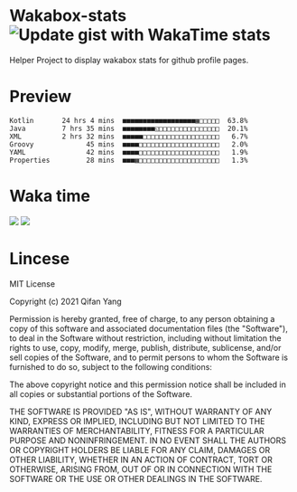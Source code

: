 # Wakabox-stats ![Update gist with WakaTime stats](https://github.com/underwindfall/wakabox-stats/workflows/Update%20gist%20with%20WakaTime%20stats/badge.svg)

  Helper Project to display wakabox stats for github profile pages. 
 # Preview 
  
  ```  
 Kotlin       24 hrs 4 mins  ■■■■■■■■■■■■■■■■■■▦□□□□□  63.8%
Java         7 hrs 35 mins  ■■■■■■■■◱□□□□□□□□□□□□□□□  20.1%
XML          2 hrs 32 mins  ■■■■■□□□□□□□□□□□□□□□□□□□   6.7%
Groovy             45 mins  ■■■■□□□□□□□□□□□□□□□□□□□□   2.0%
YAML               42 mins  ■■■■□□□□□□□□□□□□□□□□□□□□   1.9%
Properties         28 mins  ■■■▦□□□□□□□□□□□□□□□□□□□□   1.3% 
 ``` 
  
 
 
  
  # Waka time 

  ![](https://wakatime.com/share/@underwindfall/04fb31b6-0c1f-434d-b3a5-ac5e62f5364c.svg)
  ![](https://wakatime.com/share/@underwindfall/3d98f640-5c0f-4faf-b8df-1c48dec045b2.svg)
  
  # Lincese 

  MIT License

  Copyright (c) 2021 Qifan Yang
  
  Permission is hereby granted, free of charge, to any person obtaining a copy
  of this software and associated documentation files (the "Software"), to deal
  in the Software without restriction, including without limitation the rights
  to use, copy, modify, merge, publish, distribute, sublicense, and/or sell
  copies of the Software, and to permit persons to whom the Software is
  furnished to do so, subject to the following conditions:
  
  The above copyright notice and this permission notice shall be included in all
  copies or substantial portions of the Software.
  
  THE SOFTWARE IS PROVIDED "AS IS", WITHOUT WARRANTY OF ANY KIND, EXPRESS OR
  IMPLIED, INCLUDING BUT NOT LIMITED TO THE WARRANTIES OF MERCHANTABILITY,
  FITNESS FOR A PARTICULAR PURPOSE AND NONINFRINGEMENT. IN NO EVENT SHALL THE
  AUTHORS OR COPYRIGHT HOLDERS BE LIABLE FOR ANY CLAIM, DAMAGES OR OTHER
  LIABILITY, WHETHER IN AN ACTION OF CONTRACT, TORT OR OTHERWISE, ARISING FROM,
  OUT OF OR IN CONNECTION WITH THE SOFTWARE OR THE USE OR OTHER DEALINGS IN THE
  SOFTWARE.
